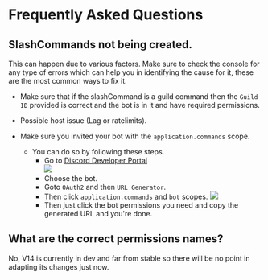 # Frequently Asked Questions

## SlashCommands not being created.
This can happen due to various factors. Make sure to check the console for any type of errors which can help you in identifying the cause for it, these are the most common ways to fix it.

- Make sure that if the slashCommand is a guild command then the `Guild ID` provided is correct and the bot is in it and have required permissions.

- Possible host issue (Lag or ratelimits).

- Make sure you invited your bot with the `application.commands` scope.
    - You can do so by following these steps.
       - Go to [Discord Developer Portal](https://discord.com/developers/applications)<br>
<img src = "./Images/FAQ/01/Developer_Homepage.png"><br>
       - Choose the bot.
       - Goto `OAuth2` and then `URL Generator`.
       - Then click `application.commands` and `bot` scopes.
<img src = "./Images/FAQ/01/OAuth2.png"><br>
       - Then just click the bot permissions you need and copy the generated URL and you're done.

## What are the correct permissions names?
No, V14 is currently in dev and far from stable so there will be no point in adapting its changes just now.